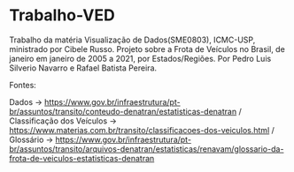 # Trabalho-VED
Trabalho da matéria Visualização de Dados(SME0803), ICMC-USP, ministrado por Cibele Russo. Projeto sobre a Frota de Veículos no Brasil, de janeiro em janeiro de 2005 a 2021, por Estados/Regiões. Por Pedro Luis Silverio Navarro e Rafael Batista Pereira.

Fontes: 

Dados -> https://www.gov.br/infraestrutura/pt-br/assuntos/transito/conteudo-denatran/estatisticas-denatran / 
Classificação dos Veículos -> https://www.materias.com.br/transito/classificacoes-dos-veiculos.html / 
Glossário -> https://www.gov.br/infraestrutura/pt-br/assuntos/transito/arquivos-denatran/estatisticas/renavam/glossario-da-frota-de-veiculos-estatisticas-denatran

